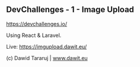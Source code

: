 ## DevChallenges - 1 - Image Upload 
https://devchallenges.io/


Using React & Laravel. 

Live: https://imgupload.dawit.eu/ 

(c) Dawid Tararuj | www.dawit.eu
